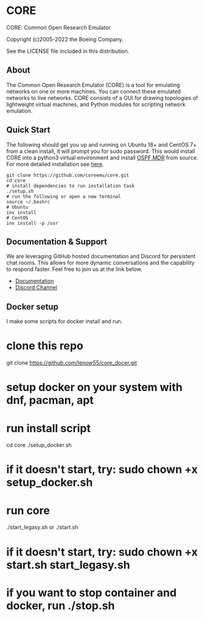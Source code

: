 # CORE

CORE: Common Open Research Emulator

Copyright (c)2005-2022 the Boeing Company.

See the LICENSE file included in this distribution.

## About

The Common Open Research Emulator (CORE) is a tool for emulating
networks on one or more machines. You can connect these emulated
networks to live networks. CORE consists of a GUI for drawing
topologies of lightweight virtual machines, and Python modules for
scripting network emulation.

## Quick Start

The following should get you up and running on Ubuntu 18+ and CentOS 7+
from a clean install, it will prompt you for sudo password. This would
install CORE into a python3 virtual environment and install
[OSPF MDR](https://github.com/USNavalResearchLaboratory/ospf-mdr) from source.
For more detailed installation see [here](https://coreemu.github.io/core/install.html).

```shell
git clone https://github.com/coreemu/core.git
cd core
# install dependencies to run installation task
./setup.sh
# run the following or open a new terminal
source ~/.bashrc
# Ubuntu
inv install
# CentOS
inv install -p /usr
```

## Documentation & Support

We are leveraging GitHub hosted documentation and Discord for persistent
chat rooms. This allows for more dynamic conversations and the
capability to respond faster. Feel free to join us at the link below.

* [Documentation](https://coreemu.github.io/core/)
* [Discord Channel](https://discord.gg/AKd7kmP)

## Docker setup
I make some scripts for docker install and run.
# clone this repo
git clone https://github.com/lenow55/core_docer.git
# setup docker on your system with dnf, pacman, apt
# run install script
cd core
./setup_docker.sh
# if it doesn't start, try: sudo chown +x setup_docker.sh
# run core
./start_legasy.sh
or ./start.sh
# if it doesn't start, try: sudo chown +x start.sh start_legasy.sh
# if you want to stop container and docker, run ./stop.sh
